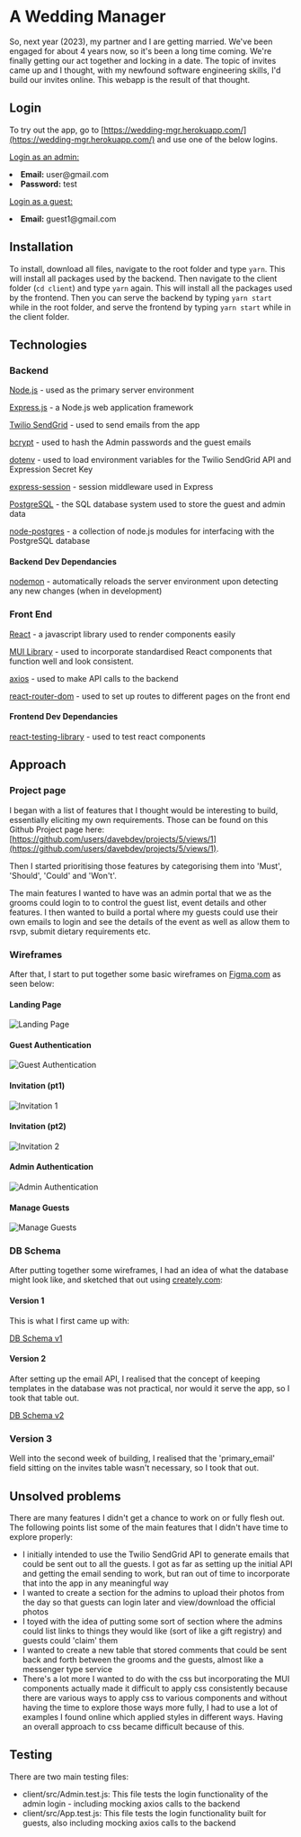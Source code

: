 # A Wedding Manager

So, next year (2023), my partner and I are getting married. We've been engaged for about 4 years now, so it's been a long time coming. We're finally getting our act together and locking in a date. The topic of invites came up and I thought, with my newfound software engineering skills, I'd build our invites online. This webapp is the result of that thought.



## Login

To try out the app, go to [https://wedding-mgr.herokuapp.com/](https://wedding-mgr.herokuapp.com/) and use one of the below logins.

<u>Login as an admin:</u>

<li><strong>Email:</strong> user@gmail.com</li>
<li><strong>Password:</strong> test</li>

<u>Login as a guest:</u>
<li><strong>Email:</strong> guest1@gmail.com</li>




## Installation

To install, download all files, navigate to the root folder and type `yarn`. This will install all packages used by the backend.
Then navigate to the client folder (`cd client`) and type `yarn` again. This will install all the packages used by the frontend.
Then you can serve the backend by typing `yarn start` while in the root folder, and serve the frontend by typing `yarn start` while in the client folder.



## Technologies


### Backend


[Node.js](https://nodejs.org/en/) - used as the primary server environment

[Express.js](https://expressjs.com/) - a Node.js web application framework

[Twilio SendGrid](https://github.com/sendgrid/sendgrid-nodejs/tree/main/packages/mail) - used to send emails from the app

[bcrypt](https://github.com/kelektiv/node.bcrypt.js#readme) - used to hash the Admin passwords and the guest emails

[dotenv](https://github.com/motdotla/dotenv#readme) - used to load environment variables for the Twilio SendGrid API and Expression Secret Key

[express-session](https://github.com/expressjs/session#readme) - session middleware used in Express

[PostgreSQL](https://www.postgresql.org/) - the SQL database system used to store the guest and admin data

[node-postgres](https://node-postgres.com/) - a collection of node.js modules for interfacing with the PostgreSQL database


#### Backend Dev Dependancies

[nodemon](https://nodemon.io/) - automatically reloads the server environment upon detecting any new changes (when in development)



### Front End

[React](https://reactjs.org/) - a javascript library used to render components easily

[MUI Library](https://mui.com/material-ui/getting-started/overview/) - used to incorporate standardised React components that function well and look consistent.

[axios](https://axios-http.com/docs/intro) - used to make API calls to the backend

[react-router-dom](https://v5.reactrouter.com/web/guides/quick-start) - used to set up routes to different pages on the front end


#### Frontend Dev Dependancies

[react-testing-library](https://testing-library.com/docs/react-testing-library/intro/) - used to test react components




## Approach

### Project page


I began with a list of features that I thought would be interesting to build, essentially eliciting my own requirements. Those can be found on this Github Project page here: [https://github.com/users/davebdev/projects/5/views/1](https://github.com/users/davebdev/projects/5/views/1).

Then I started prioritising those features by categorising them into 'Must', 'Should', 'Could' and 'Won't'.

The main features I wanted to have was an admin portal that we as the grooms could login to to control the guest list, event details and other features. I then wanted to build a portal where my guests could use their own emails to login and see the details of the event as well as allow them to rsvp, submit dietary requirements etc.

### Wireframes


After that, I start to put together some basic wireframes on [Figma.com](https://figma.com/) as seen below:

#### Landing Page

![Landing Page](client/public/img/Landing-page.png)


#### Guest Authentication

![Guest Authentication](client/public/img/Guest-authentication.png)


#### Invitation (pt1)

![Invitation 1](client/public/img/Invitation-1.png)


#### Invitation (pt2)

![Invitation 2](client/public/img/Invitation-2.png)


#### Admin Authentication

![Admin Authentication](client/public/img/Admin-authentication.png)


#### Manage Guests

![Manage Guests](client/public/img/Manage-guests.png)


### DB Schema


After putting together some wireframes, I had an idea of what the database might look like, and sketched that out using [creately.com](https://creately.com/):


#### Version 1

This is what I first came up with:

[DB Schema v1](client/public/img/db-schema-v1.png)


#### Version 2

After setting up the email API, I realised that the concept of keeping templates in the database was not practical, nor would it serve the app, so I took that table out.

[DB Schema v2](client/public/img/db-schema-v2.png)


### Version 3

Well into the second week of building, I realised that the 'primary_email' field sitting on the invites table wasn't necessary, so I took that out.



## Unsolved problems

There are many features I didn't get a chance to work on or fully flesh out. The following points list some of the main features that I didn't have time to explore properly:

- I initially intended to use the Twilio SendGrid API to generate emails that could be sent out to all the guests. I got as far as setting up the initial API and getting the email sending to work, but ran out of time to incorporate that into the app in any meaningful way
- I wanted to create a section for the admins to upload their photos from the day so that guests can login later and view/download the official photos
- I toyed with the idea of putting some sort of section where the admins could list links to things they would like (sort of like a gift registry) and guests could 'claim' them
- I wanted to create a new table that stored comments that could be sent back and forth between the grooms and the guests, almost like a messenger type service
- There's a lot more I wanted to do with the css but incorporating the MUI components actually made it difficult to apply css consistently because there are various ways to apply css to various components and without having the time to explore those ways more fully, I had to use a lot of examples I found online which applied styles in different ways. Having an overall approach to css became difficult because of this.


## Testing


There are two main testing files:

- client/src/Admin.test.js: This file tests the login functionality of the admin login - including mocking axios calls to the backend
- client/src/App.test.js: This file tests the login functionality built for guests, also including mocking axios calls to the backend